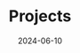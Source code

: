 ---
title: Projects
date: 2024-06-10
authors:
  - admin
hide_date: false
reading_time: true

type: landing
sections:
  - block: collection
    content:
      filters:
        folders:
          - blog
    design:
      spacing:
        padding: ['3rem', '1rem', '3rem', '1rem']
  - block: collection
    content:
      filters:
        folders:
          - blog2
    design:
      spacing:
        padding: ['3rem', '1rem', '3rem', '1rem']
---